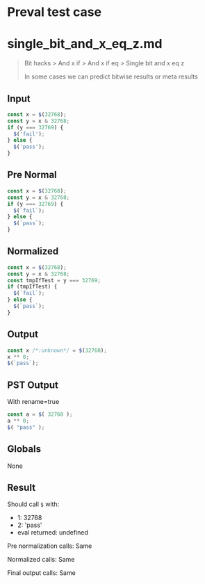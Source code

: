 # Preval test case

# single_bit_and_x_eq_z.md

> Bit hacks > And x if > And x if eq > Single bit and x eq z
>
> In some cases we can predict bitwise results or meta results

## Input

`````js filename=intro
const x = $(32768);
const y = x & 32768;
if (y === 32769) {
  $('fail');
} else {
  $('pass');
}
`````

## Pre Normal


`````js filename=intro
const x = $(32768);
const y = x & 32768;
if (y === 32769) {
  $(`fail`);
} else {
  $(`pass`);
}
`````

## Normalized


`````js filename=intro
const x = $(32768);
const y = x & 32768;
const tmpIfTest = y === 32769;
if (tmpIfTest) {
  $(`fail`);
} else {
  $(`pass`);
}
`````

## Output


`````js filename=intro
const x /*:unknown*/ = $(32768);
x ** 0;
$(`pass`);
`````

## PST Output

With rename=true

`````js filename=intro
const a = $( 32768 );
a ** 0;
$( "pass" );
`````

## Globals

None

## Result

Should call `$` with:
 - 1: 32768
 - 2: 'pass'
 - eval returned: undefined

Pre normalization calls: Same

Normalized calls: Same

Final output calls: Same
